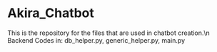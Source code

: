 # Akira_Chatbot
This is the repository for the files that are used in chatbot creation.\n
Backend Codes in:
db_helper.py, generic_helper.py, main.py
